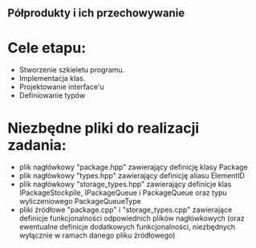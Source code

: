 ## Półprodukty i ich przechowywanie
# Cele etapu:
* Stworzenie szkieletu programu.<br />
* Implementacja klas.<br />
* Projektowanie interface'u<br />
* Definiowanie typów<br />
# Niezbędne pliki do realizacji zadania:
* plik nagłówkowy "package.hpp" zawierający definicję klasy Package
* plik nagłówkowy "types.hpp" zawierający definicję aliasu ElementID
* plik nagłówkowy "storage_types.hpp" zawierający definicje klas IPackageStockpile, IPackageQueue i PackageQueue oraz typu wyliczeniowego PackageQueueType
* pliki źródłowe "package.cpp" i "storage_types.cpp" zawierające definicje funkcjonalności odpowiednich plików nagłówkowych (oraz ewentualne definicje dodatkowych funkcjonalności, niezbędnych wyłącznie w ramach danego pliku źródłowego)
